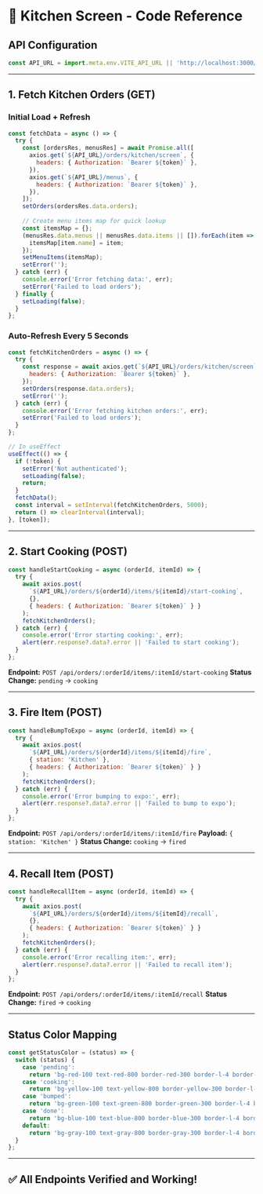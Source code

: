 # 🍳 Kitchen Screen - Code Reference

## API Configuration

```javascript
const API_URL = import.meta.env.VITE_API_URL || 'http://localhost:3000/api';
```

---

## 1. Fetch Kitchen Orders (GET)

### Initial Load + Refresh
```javascript
const fetchData = async () => {
  try {
    const [ordersRes, menusRes] = await Promise.all([
      axios.get(`${API_URL}/orders/kitchen/screen`, {
        headers: { Authorization: `Bearer ${token}` },
      }),
      axios.get(`${API_URL}/menus`, {
        headers: { Authorization: `Bearer ${token}` },
      }),
    ]);
    setOrders(ordersRes.data.orders);
    
    // Create menu items map for quick lookup
    const itemsMap = {};
    (menusRes.data.menus || menusRes.data.items || []).forEach(item => {
      itemsMap[item.name] = item;
    });
    setMenuItems(itemsMap);
    setError('');
  } catch (err) {
    console.error('Error fetching data:', err);
    setError('Failed to load orders');
  } finally {
    setLoading(false);
  }
};
```

### Auto-Refresh Every 5 Seconds
```javascript
const fetchKitchenOrders = async () => {
  try {
    const response = await axios.get(`${API_URL}/orders/kitchen/screen`, {
      headers: { Authorization: `Bearer ${token}` },
    });
    setOrders(response.data.orders);
    setError('');
  } catch (err) {
    console.error('Error fetching kitchen orders:', err);
    setError('Failed to load orders');
  }
};

// In useEffect
useEffect(() => {
  if (!token) {
    setError('Not authenticated');
    setLoading(false);
    return;
  }
  fetchData();
  const interval = setInterval(fetchKitchenOrders, 5000);
  return () => clearInterval(interval);
}, [token]);
```

---

## 2. Start Cooking (POST)

```javascript
const handleStartCooking = async (orderId, itemId) => {
  try {
    await axios.post(
      `${API_URL}/orders/${orderId}/items/${itemId}/start-cooking`,
      {},
      { headers: { Authorization: `Bearer ${token}` } }
    );
    fetchKitchenOrders();
  } catch (err) {
    console.error('Error starting cooking:', err);
    alert(err.response?.data?.error || 'Failed to start cooking');
  }
};
```

**Endpoint:** `POST /api/orders/:orderId/items/:itemId/start-cooking`
**Status Change:** `pending` → `cooking`

---

## 3. Fire Item (POST)

```javascript
const handleBumpToExpo = async (orderId, itemId) => {
  try {
    await axios.post(
      `${API_URL}/orders/${orderId}/items/${itemId}/fire`,
      { station: 'Kitchen' },
      { headers: { Authorization: `Bearer ${token}` } }
    );
    fetchKitchenOrders();
  } catch (err) {
    console.error('Error bumping to expo:', err);
    alert(err.response?.data?.error || 'Failed to bump to expo');
  }
};
```

**Endpoint:** `POST /api/orders/:orderId/items/:itemId/fire`
**Payload:** `{ station: 'Kitchen' }`
**Status Change:** `cooking` → `fired`

---

## 4. Recall Item (POST)

```javascript
const handleRecallItem = async (orderId, itemId) => {
  try {
    await axios.post(
      `${API_URL}/orders/${orderId}/items/${itemId}/recall`,
      {},
      { headers: { Authorization: `Bearer ${token}` } }
    );
    fetchKitchenOrders();
  } catch (err) {
    console.error('Error recalling item:', err);
    alert(err.response?.data?.error || 'Failed to recall item');
  }
};
```

**Endpoint:** `POST /api/orders/:orderId/items/:itemId/recall`
**Status Change:** `fired` → `cooking`

---

## Status Color Mapping

```javascript
const getStatusColor = (status) => {
  switch (status) {
    case 'pending':
      return 'bg-red-100 text-red-800 border-red-300 border-l-4 border-l-red-600';
    case 'cooking':
      return 'bg-yellow-100 text-yellow-800 border-yellow-300 border-l-4 border-l-yellow-600';
    case 'bumped':
      return 'bg-green-100 text-green-800 border-green-300 border-l-4 border-l-green-600';
    case 'done':
      return 'bg-blue-100 text-blue-800 border-blue-300 border-l-4 border-l-blue-600';
    default:
      return 'bg-gray-100 text-gray-800 border-gray-300 border-l-4 border-l-gray-600';
  }
};
```

---

## ✅ All Endpoints Verified and Working!

